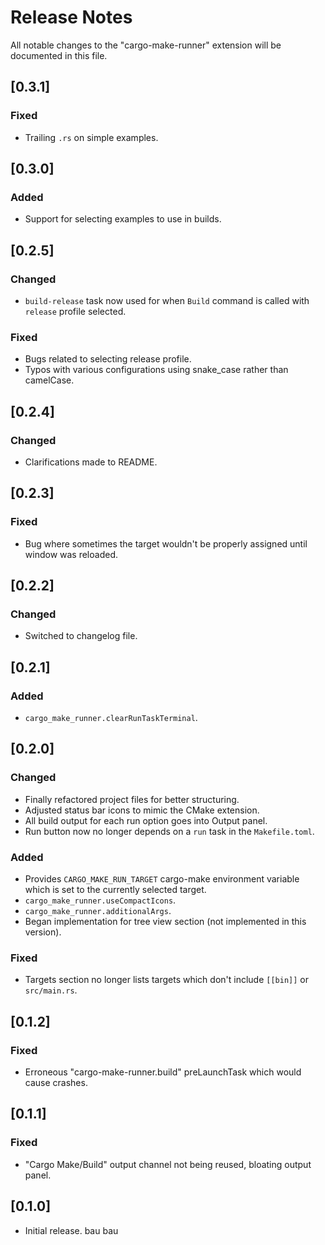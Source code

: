 # Release Notes

All notable changes to the "cargo-make-runner" extension will be documented in this file.

## [0.3.1]

### Fixed
- Trailing `.rs` on simple examples.

## [0.3.0]

### Added
- Support for selecting examples to use in builds.

## [0.2.5]

### Changed
- `build-release` task now used for when `Build` command is called with `release` profile selected.

### Fixed
- Bugs related to selecting release profile.
- Typos with various configurations using snake_case rather than camelCase.

## [0.2.4]

### Changed
- Clarifications made to README.

## [0.2.3]

### Fixed
- Bug where sometimes the target wouldn't be properly assigned until window was reloaded.

## [0.2.2]

### Changed
- Switched to changelog file.

## [0.2.1]

### Added
- `cargo_make_runner.clearRunTaskTerminal`.

## [0.2.0]

### Changed
- Finally refactored project files for better structuring.
- Adjusted status bar icons to mimic the CMake extension.
- All build output for each run option goes into Output panel.
- Run button now no longer depends on a `run` task in the `Makefile.toml`.

### Added
- Provides `CARGO_MAKE_RUN_TARGET` cargo-make environment variable which is set to the currently selected target.
- `cargo_make_runner.useCompactIcons`.
- `cargo_make_runner.additionalArgs`.
- Began implementation for tree view section (not implemented in this version).

### Fixed
- Targets section no longer lists targets which don't include `[[bin]]` or `src/main.rs`.

## [0.1.2]

### Fixed 
- Erroneous "cargo-make-runner.build" preLaunchTask which would cause crashes.

## [0.1.1]

### Fixed 
- "Cargo Make/Build" output channel not being reused, bloating output panel.

## [0.1.0]
- Initial release. bau bau